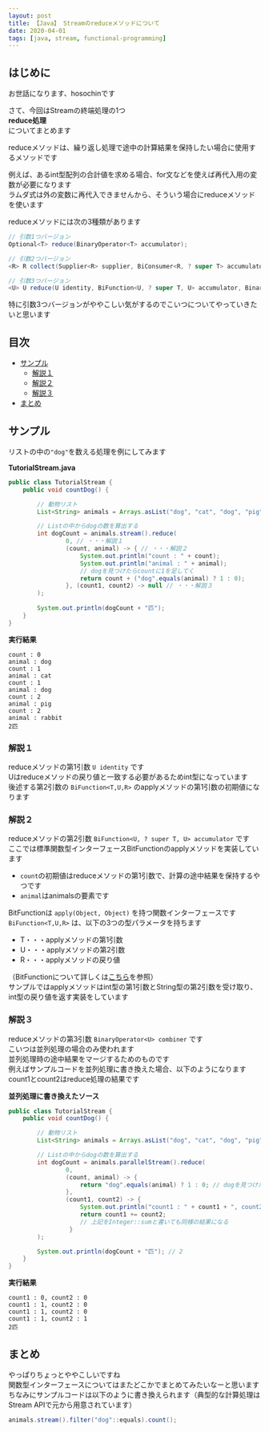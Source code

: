 ```yaml
---
layout: post
title: 【Java】 Streamのreduceメソッドについて
date: 2020-04-01
tags: [java, stream, functional-programming]
---
```


## はじめに

お世話になります、hosochinです  

さて、今回はStreamの終端処理の1つ  
**reduce処理**  
についてまとめます

reduceメソッドは、繰り返し処理で途中の計算結果を保持したい場合に使用するメソッドです  

例えば、あるint型配列の合計値を求める場合、for文などを使えば再代入用の変数が必要になります  
ラムダ式は外の変数に再代入できませんから、そういう場合にreduceメソッドを使います  

reduceメソッドには次の3種類があります 

```java
// 引数1つバージョン
Optional<T> reduce(BinaryOperator<T> accumulator);

// 引数2つバージョン
<R> R collect(Supplier<R> supplier, BiConsumer<R, ? super T> accumulator, BiConsumer<R, R> combiner);

// 引数3つバージョン
<U> U reduce(U identity, BiFunction<U, ? super T, U> accumulator, BinaryOperator<U> combiner);
```

特に引数3つバージョンがややこしい気がするのでこいつについてやっていきたいと思います

## 目次

- [サンプル](#サンプル)
  - [解説１](#解説１)
  - [解説２](#解説２)
  - [解説３](#解説３)
- [まとめ](#まとめ)

## サンプル

リストの中の`"dog"`を数える処理を例にしてみます

**TutorialStream.java**

```java
public class TutorialStream {
    public void countDog() {

        // 動物リスト
        List<String> animals = Arrays.asList("dog", "cat", "dog", "pig", "rabbit");

        // Listの中からdogの数を算出する
        int dogCount = animals.stream().reduce(
                0, // ・・・解説１
                (count, animal) -> { // ・・・解説２
                    System.out.println("count : " + count);
                    System.out.println("animal : " + animal);
                    // dogを見つけたらcountに1を足してく
                    return count + ("dog".equals(animal) ? 1 : 0);
                }, (count1, count2) -> null // ・・・解説３
        );
        
        System.out.println(dogCount + "匹");
    }
}
```

**実行結果**

```
count : 0
animal : dog
count : 1
animal : cat
count : 1
animal : dog
count : 2
animal : pig
count : 2
animal : rabbit
2匹
```

### 解説１

reduceメソッドの第1引数 `U identity` です  
Uはreduceメソッドの戻り値と一致する必要があるためint型になっています  
後述する第2引数の `BiFunction<T,U,R>` のapplyメソッドの第1引数の初期値になります

### 解説２

reduceメソッドの第2引数 `BiFunction<U, ? super T, U> accumulator` です  
ここでは標準関数型インターフェースBitFunctionのapplyメソッドを実装しています  
- `count`の初期値はreduceメソッドの第1引数で、計算の途中結果を保持するやつです  
- `animal`はanimalsの要素です  

BitFunctionは `apply(Object, Object)` を持つ関数インターフェースです  
`BiFunction<T,U,R>` は、以下の3つの型パラメータを持ちます  
- T・・・applyメソッドの第1引数  
- U・・・applyメソッドの第2引数  
- R・・・applyメソッドの戻り値  

（BitFunctionについて詳しくは[こちら](https://docs.oracle.com/javase/jp/8/docs/api/java/util/function/BiFunction.html)を参照）  
サンプルではapplyメソッドはint型の第1引数とString型の第2引数を受け取り、int型の戻り値を返す実装をしています

### 解説３

reduceメソッドの第3引数 `BinaryOperator<U> combiner` です  
こいつは並列処理の場合のみ使われます  
並列処理時の途中結果をマージするためのものです  
例えばサンプルコードを並列処理に書き換えた場合、以下のようになります  
count1とcount2はreduce処理の結果です

**並列処理に書き換えたソース**

```java
public class TutorialStream {
    public void countDog() {

        // 動物リスト
        List<String> animals = Arrays.asList("dog", "cat", "dog", "pig", "rabbit");

        // Listの中からdogの数を算出する
        int dogCount = animals.parallelStream().reduce(
                0,
                (count, animal) -> {
                    return "dog".equals(animal) ? 1 : 0; // dogを見つけたら1を返す
                },
                (count1, count2) -> {
                    System.out.println("count1 : " + count1 + ", count2 : " + count2);
                    return count1 += count2;
                    // 上記をInteger::sumと書いても同様の結果になる
                 }
        );

        System.out.println(dogCount + "匹"); // 2
    }
}
```

**実行結果**

```
count1 : 0, count2 : 0
count1 : 1, count2 : 0
count1 : 1, count2 : 0
count1 : 1, count2 : 1
2匹
```

## まとめ

やっぱりちょっとややこしいですね  
関数型インターフェースについてはまたどこかでまとめてみたいなーと思います  
ちなみにサンプルコードは以下のように書き換えられます（典型的な計算処理はStream APIで元から用意されています）

```java
animals.stream().filter("dog"::equals).count();
```